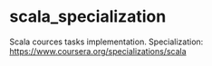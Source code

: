 # scala_specialization
Scala cources tasks implementation. Specialization: https://www.coursera.org/specializations/scala
